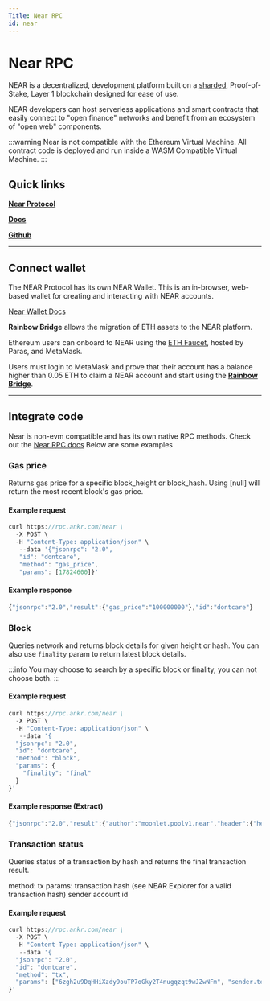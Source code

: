 ```yaml
---
Title: Near RPC
id: near
---
```


# Near RPC
NEAR is a decentralized, development platform built on a [sharded](https://near.org/downloads/Nightshade.pdf), Proof-of-Stake, Layer 1 blockchain designed for ease of use.

NEAR developers can host serverless applications and smart contracts that easily connect to "open finance" networks and benefit from an ecosystem of "open web"  components.

:::warning
Near is not compatible with the Ethereum Virtual Machine.  All contract code is deployed and run inside a WASM Compatible Virtual Machine. 
:::

## Quick links

[**Near Protocol**](https://near.org/)

[**Docs**](https://docs.near.org/docs/develop/basics/getting-started)

[**Github**](https://github.com/near)


---

## Connect wallet

The NEAR Protocol has its own NEAR Wallet. This is an in-browser, web-based wallet for creating and interacting with NEAR accounts.

[Near Wallet Docs](https://docs.near.org/docs/tools/near-wallet)

**Rainbow Bridge** allows the migration of ETH assets to the NEAR platform.

Ethereum users can onboard to NEAR using the [ETH Faucet](https://faucet.paras.id), hosted by Paras, and MetaMask.

Users must login to MetaMask and prove that their account has a balance higher than 0.05 ETH to  claim a NEAR account and start using the [**Rainbow Bridge**](https://near.org/bridge/#:\~:text=Simply%20by%20logging%20into%20MetaMask,the%20Rainbow%20Bridge%20right%20away.).

---

## Integrate code

Near is non-evm compatible and has its own native RPC methods.
Check out the [Near RPC docs](https://docs.near.org/docs/api/rpc)
Below are some examples

### Gas price

Returns gas price for a specific block_height or block_hash. Using [null] will return the most recent block's gas price.

#### Example request

```js
curl https://rpc.ankr.com/near \
  -X POST \
  -H "Content-Type: application/json" \
   --data '{"jsonrpc": "2.0",
   "id": "dontcare",
   "method": "gas_price",
   "params": [17824600]}'
```

#### Example response

```js
{"jsonrpc":"2.0","result":{"gas_price":"100000000"},"id":"dontcare"}
```

### Block

Queries network and returns block details for given height or hash. You can also use `finality` param to return latest block details.

:::info
You may choose to search by a specific block or finality, you can not choose both.
:::

#### Example request

```js
curl https://rpc.ankr.com/near \
  -X POST \
  -H "Content-Type: application/json" \
   --data '{
  "jsonrpc": "2.0",
  "id": "dontcare",
  "method": "block",
  "params": {
    "finality": "final"
  }
}'
```

#### Example response (Extract)

```js
{"jsonrpc":"2.0","result":{"author":"moonlet.poolv1.near","header":{"height":61437572,"prev_height":61437571,"epoch_id":"9tqM9PSuQQXjvrAEhvRb45Q7XpDNS8itEcjr8yACDe2C","next_epoch_id":"2Ri3EriB9b5hBHmSPLLfJQhUyqCDx8Q8zsrpVK6aMFCo","hash":"GtGb4NnzLKxNYxWLum3eNhto6oWE1syc6ryrj9xAYqJU","prev_hash":"4LA5n9S72HCBbxwyR38gLZnZtcksc27kmFYZzZ2fQJob","prev_state_root":"AtdLpdibkTxhGu2CJRtgyWF5rGSpMeUEXH1Gb9SrjSQU","chunk_receipts_root":"CkUi6LaNxEeHrWsrm1QVj7vD...
```

### Transaction status

Queries status of a transaction by hash and returns the final transaction result.

method: tx
params:
transaction hash (see NEAR Explorer for a valid transaction hash)
sender account id

#### Example request 

```js
curl https://rpc.ankr.com/near \
  -X POST \
  -H "Content-Type: application/json" \
   --data '{
  "jsonrpc": "2.0",
  "id": "dontcare",
  "method": "tx",
  "params": ["6zgh2u9DqHHiXzdy9ouTP7oGky2T4nugqzqt9wJZwNFm", "sender.testnet"]
}'
```




